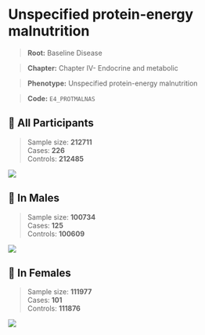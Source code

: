 # Unspecified protein-energy malnutrition

> **Root:** Baseline Disease  

> **Chapter:** Chapter IV- Endocrine and metabolic  

> **Phenotype:** Unspecified protein-energy malnutrition  

> **Code:** `E4_PROTMALNAS`

## 🧪 All Participants  
> Sample size: **212711**  
> Cases: **226**  
> Controls: **212485**
<img src="/Disease/Figures/ALL/Incidence/E4_PROTMALNAS.png"/>
<CsvTable src="/public/Disease/Data/ALL/Incidence/COX_E4_PROTMALNAS.csv" label="🔍 View full results" />

## 👨 In Males  
> Sample size: **100734**  
> Cases: **125**  
> Controls: **100609**
<img src="/Disease/Figures/Male/Incidence/E4_PROTMALNAS.png"/>
<CsvTable src="/public/Disease/Data/Male/Incidence/COX_E4_PROTMALNAS.csv" label="🔍 View full results" />

## 👩 In Females  
> Sample size: **111977**  
> Cases: **101**  
> Controls: **111876**
<img src="/Disease/Figures/Female/Incidence/E4_PROTMALNAS.png"/>
<CsvTable src="/public/Disease/Data/Female/Incidence/COX_E4_PROTMALNAS.csv" label="🔍 View full results" />
